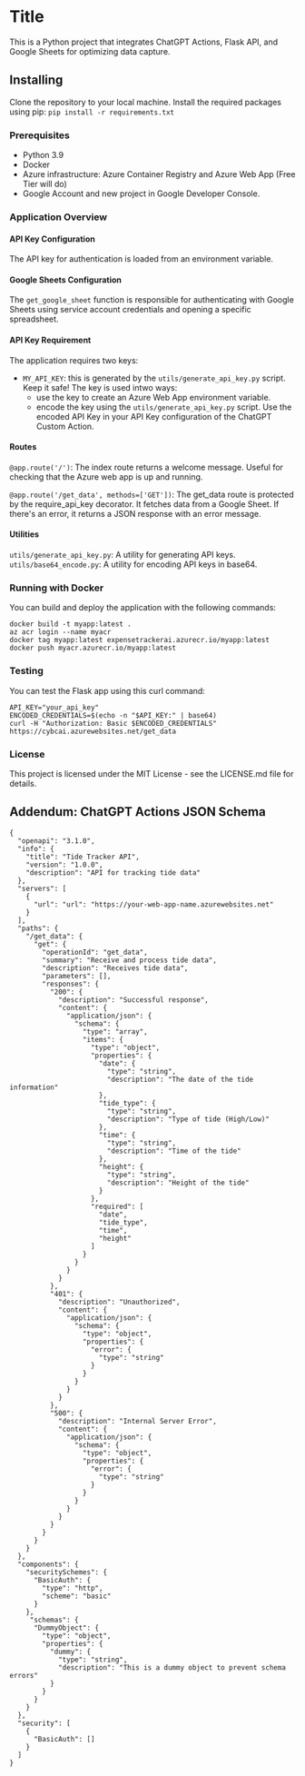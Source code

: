 # Title

This is a Python project that integrates ChatGPT Actions, Flask API, and Google Sheets for optimizing data capture.


## Installing

Clone the repository to your local machine.
Install the required packages using pip: `pip install -r requirements.txt`

### Prerequisites

- Python 3.9
- Docker 
- Azure infrastructure: Azure Container Registry and Azure Web App (Free Tier will do)
- Google Account and new project in Google Developer Console.

### Application Overview


#### API Key Configuration

The API key for authentication is loaded from an environment variable.

#### Google Sheets Configuration

The `get_google_sheet` function is responsible for authenticating with Google Sheets using service account credentials and opening a specific spreadsheet.

#### API Key Requirement

The application requires two keys:

* `MY_API_KEY`: this is generated by the `utils/generate_api_key.py` script. Keep it safe! The key is used intwo ways:
   * use the key to create an Azure Web App environment variable.
   * encode the key using the `utils/generate_api_key.py` script. Use the encoded API Key in your API Key configuration of the ChatGPT Custom Action.

#### Routes

`@app.route('/')`: The index route returns a welcome message. Useful for checking that the Azure web app is up and running.

`@app.route('/get_data', methods=['GET'])`: The get_data route is protected by the require_api_key 
decorator. It fetches data from a Google Sheet. If there's an error, it returns a JSON response with an error message.


#### Utilities

`utils/generate_api_key.py`: A utility for generating API keys.
`utils/base64_encode.py`: A utility for encoding API keys in base64.


### Running with Docker


You can build and deploy the application with the following commands:

```
docker build -t myapp:latest .
az acr login --name myacr
docker tag myapp:latest expensetrackerai.azurecr.io/myapp:latest
docker push myacr.azurecr.io/myapp:latest
```

### Testing

You can test the Flask app using this curl command:

```
API_KEY="your_api_key"
ENCODED_CREDENTIALS=$(echo -n "$API_KEY:" | base64)
curl -H "Authorization: Basic $ENCODED_CREDENTIALS" https://cybcai.azurewebsites.net/get_data
```


### License

This project is licensed under the MIT License - see the LICENSE.md file for details.


## Addendum: ChatGPT Actions JSON Schema

```
{
  "openapi": "3.1.0",
  "info": {
    "title": "Tide Tracker API",
    "version": "1.0.0",
    "description": "API for tracking tide data"
  },
  "servers": [
    {
      "url": "url": "https://your-web-app-name.azurewebsites.net"
    }
  ],
  "paths": {
    "/get_data": {
      "get": {
        "operationId": "get_data",
        "summary": "Receive and process tide data",
        "description": "Receives tide data",
        "parameters": [],
        "responses": {
          "200": {
            "description": "Successful response",
            "content": {
              "application/json": {
                "schema": {
                  "type": "array",
                  "items": {
                    "type": "object",
                    "properties": {
                      "date": {
                        "type": "string",
                        "description": "The date of the tide information"
                      },
                      "tide_type": {
                        "type": "string",
                        "description": "Type of tide (High/Low)"
                      },
                      "time": {
                        "type": "string",
                        "description": "Time of the tide"
                      },
                      "height": {
                        "type": "string",
                        "description": "Height of the tide"
                      }
                    },
                    "required": [
                      "date",
                      "tide_type",
                      "time",
                      "height"
                    ]
                  }
                }
              }
            }
          },
          "401": {
            "description": "Unauthorized",
            "content": {
              "application/json": {
                "schema": {
                  "type": "object",
                  "properties": {
                    "error": {
                      "type": "string"
                    }
                  }
                }
              }
            }
          },
          "500": {
            "description": "Internal Server Error",
            "content": {
              "application/json": {
                "schema": {
                  "type": "object",
                  "properties": {
                    "error": {
                      "type": "string"
                    }
                  }
                }
              }
            }
          }
        }
      }
    }
  },
  "components": {
    "securitySchemes": {
      "BasicAuth": {
        "type": "http",
        "scheme": "basic"
      }
    },
	 "schemas": {
      "DummyObject": {
        "type": "object",
        "properties": {
          "dummy": {
            "type": "string",
            "description": "This is a dummy object to prevent schema errors"
          }
        }
      }
    }
  },
  "security": [
    {
      "BasicAuth": []
    }
  ]
}
```